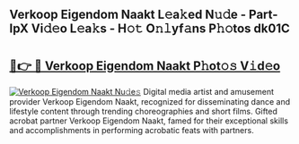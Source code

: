 ## Verkoop Eigendom Naakt L𝚎a𝚔ed N𝚞𝚍e - Part-IpX Vi𝚍𝚎o L𝚎a𝚔s - H𝚘𝚝 O𝚗𝚕yf𝚊ns P𝚑𝚘tos dk01C

# <h2><a href="http://kfe38ry.oniu.top/?m=Verkoop+Eigendom+Naakt">🔗👉 🔴 Verkoop Eigendom Naakt P𝚑ot𝚘𝚜 V𝚒d𝚎o</a></h2>

[![Verkoop Eigendom Naakt Nu𝚍e𝚜](https://i.imgur.com/0qMVB7G.gif)](http://kfe38ry.oniu.top/?m=Verkoop+Eigendom+Naakt)
Digital media artist and amusement provider Verkoop Eigendom Naakt, recognized for disseminating dance and lifestyle content through trending choreographies and short films. Gifted acrobat partner Verkoop Eigendom Naakt, famed for their exceptional skills and accomplishments in performing acrobatic feats with partners.  

